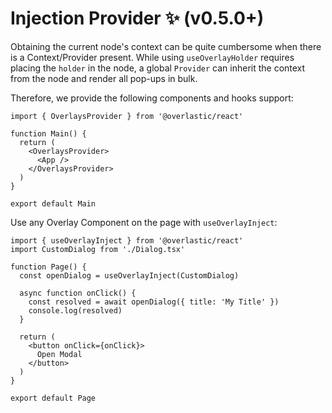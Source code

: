 # Injection Provider ✨ (v0.5.0+)

Obtaining the current node's context can be quite cumbersome when there is a Context/Provider present. While using `useOverlayHolder` requires placing the `holder` in the node, a global `Provider` can inherit the context from the node and render all pop-ups in bulk.

Therefore, we provide the following components and hooks support:

```tsx
import { OverlaysProvider } from '@overlastic/react'

function Main() {
  return (
    <OverlaysProvider>
      <App />
    </OverlaysProvider>
  )
}

export default Main
```

Use any Overlay Component on the page with `useOverlayInject`:

```tsx
import { useOverlayInject } from '@overlastic/react'
import CustomDialog from './Dialog.tsx'

function Page() {
  const openDialog = useOverlayInject(CustomDialog)

  async function onClick() {
    const resolved = await openDialog({ title: 'My Title' })
    console.log(resolved)
  }

  return (
    <button onClick={onClick}>
      Open Modal
    </button>
  )
}

export default Page
```
